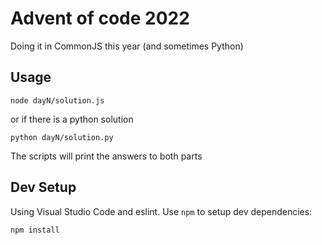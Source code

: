 # Advent of code 2022

Doing it in CommonJS this year (and sometimes Python)

## Usage

```
node dayN/solution.js
```

or if there is a python solution

```
python dayN/solution.py
```

The scripts will print the answers to both parts

## Dev Setup

Using Visual Studio Code and eslint. Use `npm` to setup dev dependencies:

```
npm install
```